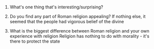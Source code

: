 1. What's one thing that's interesting/surprising?

2. Do you find any part of Roman religion appealing?
If nothing else, it seemed that the people had vigorous belief of the divine
3. What is the biggest difference between Roman religion and your own experience with religion
Religion has nothing to do with morality - it's there to protect the state
